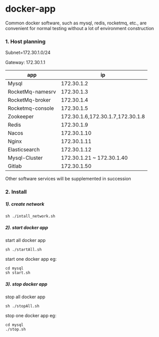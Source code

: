 # docker-app
Common docker software, such as mysql, redis, rocketmq, etc., are convenient for normal testing without a lot of environment construction


### 1. Host planning

Subnet=172.30.1.0/24  

Gateway: 172.30.1.1   

| app              | ip                               |
| ---------------- | -------------------------------- |
| Mysql            | 172.30.1.2                       |
| RocketMq-namesrv | 172.30.1.3                       |
| RocketMq-broker  | 172.30.1.4                       |
| Rocketmq-console | 172.30.1.5                       |
| Zookeeper        | 172.30.1.6,172.30.1.7,172.30.1.8 |
| Redis            | 172.30.1.9                       |
| Nacos            | 172.30.1.10                      |
| Nginx            | 172.30.1.11                      |
| Elasticsearch    | 172.30.1.12                      |
| Mysql-Cluster    | 172.30.1.21 ~ 172.30.1.40        |
| Gitlab           | 172.30.1.50                      |

Other software services will be supplemented in succession

### 2. Install


##### 1). create network
```shell
sh ./intall_network.sh

```

##### 2). start docker app

 start all docker app

```shell
sh ./startAll.sh 

```

start one docker app eg:

```
cd mysql
sh start.sh

```

##### 3). stop docker app

 stop all docker app
 ```shell
 sh ./stopAll.sh
 
 ```

 stop one docker app eg:

 ```shell
 cd mysql 
 ./stop.sh
 
 ```
